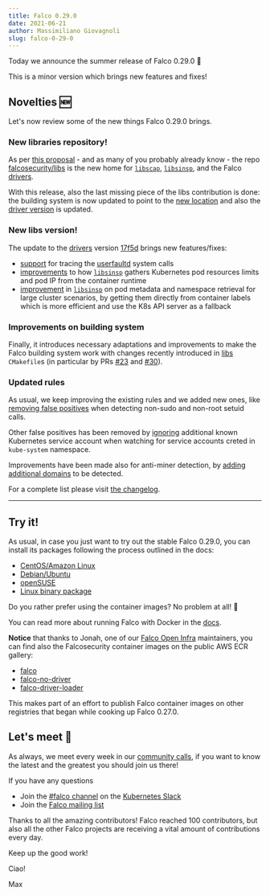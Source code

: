```yaml
---
title: Falco 0.29.0
date: 2021-06-21
author: Massimiliano Giovagnoli
slug: falco-0-29-0
---
```


Today we announce the summer release of Falco 0.29.0 🌱

This is a minor version which brings new features and fixes!

## Novelties 🆕

Let's now review some of the new things Falco 0.29.0 brings.

### New libraries repository!

As per [this proposal](https://github.com/falcosecurity/falco/blob/master/proposals/20210119-libraries-contribution.md) - and as many of you probably already know - the repo [falcosecurity/libs](https://github.com/falcosecurity/libs) is the new home for [`libscap`](https://github.com/falcosecurity/libs/tree/master/userspace/libscap), [`libsinsp`](https://github.com/falcosecurity/libs/tree/master/userspace/libsinsp), and the Falco [drivers](https://github.com/falcosecurity/libs/tree/master/driver).

With this release, also the last missing piece of the libs contribution is done: the building system is now updated to point to the [new location](https://download.falco.org/?prefix=driver/17f5df52a7d9ed6bb12d3b1768460def8439936d/) and also the [driver version](https://download.falco.org/?prefix=driver/17f5df52a7d9ed6bb12d3b1768460def8439936d/) is updated.

### New libs version!

The update to the [drivers](https://github.com/falcosecurity/libs/tree/master/driver) version [17f5d](https://github.com/falcosecurity/libs) brings new features/fixes:
- [support](https://github.com/falcosecurity/libs/pull/50) for tracing the [userfaultd](https://www.kernel.org/doc/html/latest/admin-guide/mm/userfaultfd.html) system calls
- [improvements](https://github.com/falcosecurity/libs/pull/32) to how [`libsinsp`](https://github.com/falcosecurity/libs/tree/master/userspace/libsinsp) gathers Kubernetes pod resources limits and pod IP from the container runtime
- [improvement](https://github.com/falcosecurity/libs/pull/15) in [`libsinsp`](https://github.com/falcosecurity/libs/tree/master/userspace/libsinsp) on pod metadata and namespace retrieval for large cluster scenarios, by getting them directly from container labels which is more efficient and use the K8s API server as a fallback

### Improvements on building system

Finally, it introduces necessary adaptations and improvements to make the Falco building system work with changes recently introduced in [libs](https://github.com/falcosecurity/libs) `CMakefile`s (in particular by PRs [#23](https://github.com/falcosecurity/libs/pull/23) and [#30](https://github.com/falcosecurity/libs/pull/30)).

### Updated rules

As usual, we keep improving the existing rules and we added new ones, like [removing false positives](https://github.com/falcosecurity/falco/pull/1665) when detecting non-sudo and non-root setuid calls.

Other false positives has been removed by [ignoring](https://github.com/falcosecurity/falco/pull/1659) additional known Kubernetes service account when watching for service accounts creted in `kube-system` namespace.

Improvements have been made also for anti-miner detection, by [adding additional domains](https://github.com/falcosecurity/falco/pull/1676) to be detected.


For a complete list please visit [the changelog](https://github.com/falcosecurity/falco/releases/tag/0.29.0).

---

## Try it!

As usual, in case you just want to try out the stable Falco 0.29.0, you can install its packages following the process outlined in the docs:

- [CentOS/Amazon Linux](https://falco.org/docs/getting-started/installation/#centos-rhel)
- [Debian/Ubuntu](https://falco.org/docs/getting-started/installation/#debian)
- [openSUSE](https://falco.org/docs/getting-started/installation/#suse)
- [Linux binary package](https://falco.org/docs/getting-started/installation/#linux-binary)

Do you rather prefer using the container images? No problem at all! 🐳

You can read more about running Falco with Docker in the [docs](https://falco.org/docs/getting-started/running/#docker).

**Notice** that thanks to Jonah, one of our [Falco Open Infra](https://github.com/falcosecurity/test-infra) maintainers, you can find also the Falcosecurity container images on the public AWS ECR gallery:
- [falco](https://gallery.ecr.aws/falcosecurity/falco)
- [falco-no-driver](https://gallery.ecr.aws/falcosecurity/falco-no-driver)
- [falco-driver-loader](https://gallery.ecr.aws/falcosecurity/falco-driver-loader)

This makes part of an effort to publish Falco container images on other registries that began while cooking up Falco 0.27.0.


## Let's meet 🤝

As always, we meet every week in our [community calls](https://github.com/falcosecurity/community),
if you want to know the latest and the greatest you should join us there!

If you have any questions

- Join the [#falco channel](https://kubernetes.slack.com/messages/falco) on the [Kubernetes Slack](https://slack.k8s.io)
- Join the [Falco mailing list](https://lists.cncf.io/g/cncf-falco-dev)

Thanks to all the amazing contributors! Falco reached 100 contributors, but also all the other Falco projects are receiving a vital amount of contributions every day.

Keep up the good work!

Ciao!

Max
